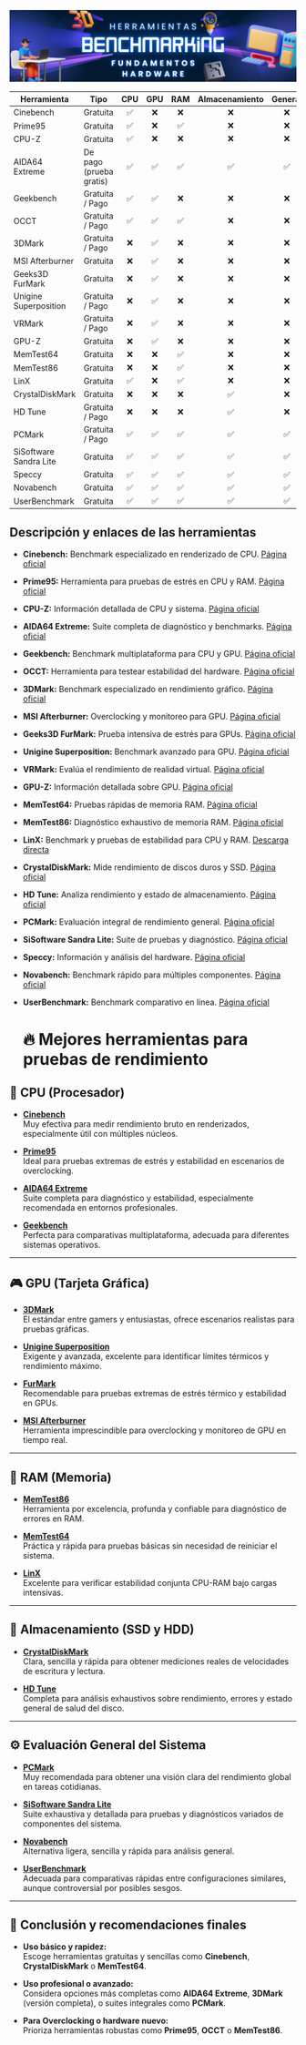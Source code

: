 ![Presupuesto PC](toolsbechmark.png)

| Herramienta                 | Tipo                    | CPU | GPU | RAM | Almacenamiento | General |
|-----------------------------|-------------------------|:---:|:---:|:---:|:--------------:|:-------:|
| Cinebench                   | Gratuita                | ✅  | ❌  | ❌  |      ❌        |   ❌    |
| Prime95                     | Gratuita                | ✅  | ❌  | ✅  |      ❌        |   ❌    |
| CPU-Z                       | Gratuita                | ✅  | ❌  | ❌  |      ❌        |   ❌    |
| AIDA64 Extreme              | De pago (prueba gratis) | ✅  | ✅  | ✅  |      ✅        |   ✅    |
| Geekbench                   | Gratuita / Pago         | ✅  | ✅  | ❌  |      ❌        |   ❌    |
| OCCT                        | Gratuita / Pago         | ✅  | ✅  | ✅  |      ❌        |   ❌    |
| 3DMark                      | Gratuita / Pago         | ❌  | ✅  | ❌  |      ❌        |   ❌    |
| MSI Afterburner             | Gratuita                | ❌  | ✅  | ❌  |      ❌        |   ❌    |
| Geeks3D FurMark             | Gratuita                | ❌  | ✅  | ❌  |      ❌        |   ❌    |
| Unigine Superposition       | Gratuita / Pago         | ❌  | ✅  | ❌  |      ❌        |   ❌    |
| VRMark                      | Gratuita / Pago         | ❌  | ✅  | ❌  |      ❌        |   ❌    |
| GPU-Z                       | Gratuita                | ❌  | ✅  | ❌  |      ❌        |   ❌    |
| MemTest64                   | Gratuita                | ❌  | ❌  | ✅  |      ❌        |   ❌    |
| MemTest86                   | Gratuita                | ❌  | ❌  | ✅  |      ❌        |   ❌    |
| LinX                        | Gratuita                | ✅  | ❌  | ✅  |      ❌        |   ❌    |
| CrystalDiskMark             | Gratuita                | ❌  | ❌  | ❌  |      ✅        |   ❌    |
| HD Tune                     | Gratuita / Pago         | ❌  | ❌  | ❌  |      ✅        |   ❌    |
| PCMark                      | Gratuita / Pago         | ✅  | ✅  | ✅  |      ✅        |   ✅    |
| SiSoftware Sandra Lite      | Gratuita                | ✅  | ✅  | ✅  |      ✅        |   ✅    |
| Speccy                      | Gratuita                | ✅  | ✅  | ✅  |      ✅        |   ✅    |
| Novabench                   | Gratuita                | ✅  | ✅  | ✅  |      ✅        |   ✅    |
| UserBenchmark               | Gratuita                | ✅  | ✅  | ✅  |      ✅        |   ✅    |

## Descripción y enlaces de las herramientas

- **Cinebench:** Benchmark especializado en renderizado de CPU.
  [Página oficial](https://www.maxon.net/cinebench)

- **Prime95:** Herramienta para pruebas de estrés en CPU y RAM.
  [Página oficial](https://www.mersenne.org/download/)

- **CPU-Z:** Información detallada de CPU y sistema.
  [Página oficial](https://www.cpuid.com/softwares/cpu-z.html)

- **AIDA64 Extreme:** Suite completa de diagnóstico y benchmarks.
  [Página oficial](https://www.aida64.com/products/aida64-extreme)

- **Geekbench:** Benchmark multiplataforma para CPU y GPU.
  [Página oficial](https://www.geekbench.com/)

- **OCCT:** Herramienta para testear estabilidad del hardware.
  [Página oficial](https://www.ocbase.com/)

- **3DMark:** Benchmark especializado en rendimiento gráfico.
  [Página oficial](https://benchmarks.ul.com/3dmark)

- **MSI Afterburner:** Overclocking y monitoreo para GPU.
  [Página oficial](https://www.msi.com/page/afterburner)

- **Geeks3D FurMark:** Prueba intensiva de estrés para GPUs.
  [Página oficial](https://geeks3d.com/furmark/)

- **Unigine Superposition:** Benchmark avanzado para GPU.
  [Página oficial](https://benchmark.unigine.com/superposition)

- **VRMark:** Evalúa el rendimiento de realidad virtual.
  [Página oficial](https://benchmarks.ul.com/vrmark)

- **GPU-Z:** Información detallada sobre GPU.
  [Página oficial](https://www.techpowerup.com/gpuz/)

- **MemTest64:** Pruebas rápidas de memoria RAM.
  [Página oficial](https://www.techpowerup.com/memtest64/)

- **MemTest86:** Diagnóstico exhaustivo de memoria RAM.
  [Página oficial](https://www.memtest86.com/)

- **LinX:** Benchmark y pruebas de estabilidad para CPU y RAM.
  [Descarga directa](https://linx.en.lo4d.com/windows)

- **CrystalDiskMark:** Mide rendimiento de discos duros y SSD.
  [Página oficial](https://crystalmark.info/en/software/crystaldiskmark/)

- **HD Tune:** Analiza rendimiento y estado de almacenamiento.
  [Página oficial](https://www.hdtune.com/)

- **PCMark:** Evaluación integral de rendimiento general.
  [Página oficial](https://benchmarks.ul.com/pcmark10)

- **SiSoftware Sandra Lite:** Suite de pruebas y diagnóstico.
  [Página oficial](https://www.sisoftware.co.uk/sandra/)

- **Speccy:** Información y análisis del hardware.
  [Página oficial](https://www.ccleaner.com/speccy)

- **Novabench:** Benchmark rápido para múltiples componentes.
  [Página oficial](https://novabench.com/)

- **UserBenchmark:** Benchmark comparativo en línea.
  [Página oficial](https://www.userbenchmark.com/)


  # 🔥 Mejores herramientas para pruebas de rendimiento

## 🚀 CPU (Procesador)

- **[Cinebench](https://www.maxon.net/cinebench)**  
  Muy efectiva para medir rendimiento bruto en renderizados, especialmente útil con múltiples núcleos.

- **[Prime95](https://www.mersenne.org/download/)**  
  Ideal para pruebas extremas de estrés y estabilidad en escenarios de overclocking.

- **[AIDA64 Extreme](https://www.aida64.com/products/aida64-extreme)**  
  Suite completa para diagnóstico y estabilidad, especialmente recomendada en entornos profesionales.

- **[Geekbench](https://www.geekbench.com/)**  
  Perfecta para comparativas multiplataforma, adecuada para diferentes sistemas operativos.

---

## 🎮 GPU (Tarjeta Gráfica)

- **[3DMark](https://benchmarks.ul.com/3dmark)**  
  El estándar entre gamers y entusiastas, ofrece escenarios realistas para pruebas gráficas.

- **[Unigine Superposition](https://benchmark.unigine.com/superposition)**  
  Exigente y avanzada, excelente para identificar límites térmicos y rendimiento máximo.

- **[FurMark](https://geeks3d.com/furmark/)**  
  Recomendable para pruebas extremas de estrés térmico y estabilidad en GPUs.

- **[MSI Afterburner](https://www.msi.com/page/afterburner)**  
  Herramienta imprescindible para overclocking y monitoreo de GPU en tiempo real.

---

## 💾 RAM (Memoria)

- **[MemTest86](https://www.memtest86.com/)**  
  Herramienta por excelencia, profunda y confiable para diagnóstico de errores en RAM.

- **[MemTest64](https://www.techpowerup.com/memtest64/)**  
  Práctica y rápida para pruebas básicas sin necesidad de reiniciar el sistema.

- **[LinX](https://linx.en.lo4d.com/windows)**  
  Excelente para verificar estabilidad conjunta CPU-RAM bajo cargas intensivas.

---

## 📀 Almacenamiento (SSD y HDD)

- **[CrystalDiskMark](https://crystalmark.info/en/software/crystaldiskmark/)**  
  Clara, sencilla y rápida para obtener mediciones reales de velocidades de escritura y lectura.

- **[HD Tune](https://www.hdtune.com/)**  
  Completa para análisis exhaustivos sobre rendimiento, errores y estado general de salud del disco.

---

## ⚙️ Evaluación General del Sistema

- **[PCMark](https://benchmarks.ul.com/pcmark10)**  
  Muy recomendada para obtener una visión clara del rendimiento global en tareas cotidianas.

- **[SiSoftware Sandra Lite](https://www.sisoftware.co.uk/sandra/)**  
  Suite exhaustiva y detallada para pruebas y diagnósticos variados de componentes del sistema.

- **[Novabench](https://novabench.com/)**  
  Alternativa ligera, sencilla y rápida para análisis general.

- **[UserBenchmark](https://www.userbenchmark.com/)**  
  Adecuada para comparativas rápidas entre configuraciones similares, aunque controversial por posibles sesgos.

---

## 🌟 Conclusión y recomendaciones finales

- **Uso básico y rapidez:**  
  Escoge herramientas gratuitas y sencillas como **Cinebench**, **CrystalDiskMark** o **MemTest64**.

- **Uso profesional o avanzado:**  
  Considera opciones más completas como **AIDA64 Extreme**, **3DMark** (versión completa), o suites integrales como **PCMark**.

- **Para Overclocking o hardware nuevo:**  
  Prioriza herramientas robustas como **Prime95**, **OCCT** o **MemTest86**.



